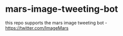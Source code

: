 # mars-image-tweeting-bot
this repo supports the mars image tweeting bot - https://twitter.com/ImageMars
